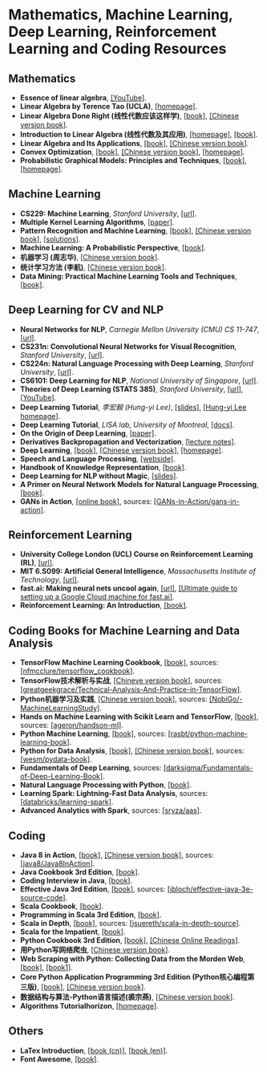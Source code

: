 # Mathematics, Machine Learning, Deep Learning, Reinforcement Learning and Coding Resources

## Mathematics
- **Essence of linear algebra**, [[YouTube]](https://www.youtube.com/playlist?list=PLZHQObOWTQDPD3MizzM2xVFitgF8hE_ab).
- **Linear Algebra by Terence Tao (UCLA)**, [[homepage]](http://www.math.ucla.edu/~tao/resource/general/115a.3.02f/).
- **Linear Algebra Done Right (线性代数应该这样学)**, [[book]](http://148.206.53.84/tesiuami/S_pdfs/Linear%20Algebra%20Done%20Right.pdf), [[Chinese version book]](/Documents/Books/线性代数应该这样学.pdf).
- **Introduction to Linear Algebra (线性代数及其应用)**, [[homepage]](http://math.mit.edu/~gs/linearalgebra/), [[book]](https://github.com/butterluo/btGitDoc/blob/master/algorithm/math/LinearAlgebra/Introduction%20to%20Linear%20Algebra%2C%204th%20edition--Gilbert%20Strang.pdf).
- **Linear Algebra and Its Applications**, [[book]](http://www.math.hcmus.edu.vn/~bxthang/Linear%20algebra%20and%20its%20applications.pdf), [[Chinese version book]](/Documents/Books/线性代数及其应用.pdf).
- **Convex Optimization**, [[book]](https://web.stanford.edu/~boyd/cvxbook/bv_cvxbook.pdf), [[Chinese version book]](https://github.com/stonycat/some-books-and-note/blob/master/Math/凸优化理论%20清华大学出版社%20王书宁许窒黄晓霖译%20Stephen%20Boyd%20Lieven%20Vandenbergt原著%202013%20年l%20月第1%20版.pdf), [[homepage]](https://web.stanford.edu/~boyd/cvxbook/).
- **Probabilistic Graphical Models: Principles and Techniques**, [[book]](/Documents/Books/Probabilistic%20Graphical%20Models%20-%20Principles%20and%20Techniques.pdf), [[homepage]](https://cs.stanford.edu/~ermon/cs228/index.html).

## Machine Learning
- **CS229: Machine Learning**, _Stanford University_, [[url]](http://cs229.stanford.edu).
- **Multiple Kernel Learning Algorithms**, [[paper]](http://jmlr.csail.mit.edu/papers/volume12/gonen11a/gonen11a.pdf).
- **Pattern Recognition and Machine Learning**, [[book]](http://users.isr.ist.utl.pt/~wurmd/Livros/school/Bishop%20-%20Pattern%20Recognition%20And%20Machine%20Learning%20-%20Springer%20%202006.pdf), [[Chinese version book]](https://github.com/wwkenwong/book/blob/master/PRML中文版_模式识别与机器学习.pdf), [[solutions]](https://www.microsoft.com/en-us/research/wp-content/uploads/2016/05/prml-web-sol-2009-09-08.pdf).
- **Machine Learning: A Probabilistic Perspective**, [[book]](http://liuchengxu.org/books/src/Theory/Machine-Learning-A-Probabilistic-Perspective.pdf).
- **机器学习 (周志华)**, [[Chinese version book]](/Documents/Books/机器学习.pdf).
- **统计学习方法 (李航)**, [[Chinese version book]](http://ddl.escience.cn/f/Iwn0).
- **Data Mining: Practical Machine Learning Tools and Techniques**, [[book]](https://www.wi.hs-wismar.de/~cleve/vorl/projects/dm/ss13/HierarClustern/Literatur/WittenFrank-DM-3rd.pdf).

## Deep Learning for CV and NLP
- **Neural Networks for NLP**, _Carnegie Mellon University (CMU) CS 11-747_, [[url]](http://phontron.com/class/nn4nlp2019/).
- **CS231n: Convolutional Neural Networks for Visual Recognition**, _Stanford University_, [[url]](http://cs231n.stanford.edu).
- **CS224n: Natural Language Processing with Deep Learning**, _Stanford University_, [[url]](http://web.stanford.edu/class/cs224n/).
- **CS6101: Deep Learning for NLP**, _National University of Singapore_, [[url]](https://www.comp.nus.edu.sg/~kanmy/courses/6101_1810/).
- **Theories of Deep Learning (STATS 385)**, _Stanford University_, [[url]](https://stats385.github.io/readings), [[YouTube]](https://www.youtube.com/playlist?list=PLL20C1i47eFCf9JNw1Ed1seBiIPltf5U0).
- **Deep Learning Tutorial**, _李宏毅 (Hung-yi Lee)_, [[slides]](http://speech.ee.ntu.edu.tw/~tlkagk/slide/Deep%20Learning%20Tutorial%20Complete%20(v3)), [[Hung-yi Lee homepage]](http://speech.ee.ntu.edu.tw/~tlkagk/index.html).
- **Deep Learning Tutorial**, _LISA lab, University of Montreal_, [[docs]](http://deeplearning.net/tutorial/deeplearning.pdf).
- **On the Origin of Deep Learning**, [[paper]](https://arxiv.org/pdf/1702.07800.pdf).
- **Derivatives Backpropagation and Vectorization**, [[lecture notes]](http://cs231n.stanford.edu/handouts/derivatives.pdf).
- **Deep Learning**, [[book]](https://github.com/janishar/mit-deep-learning-book-pdf/blob/master/complete-book-pdf/deeplearningbook.pdf), [[Chinese version book]](https://github.com/exacity/deeplearningbook-chinese), [[homepage]](http://www.deeplearningbook.org).
- **Speech and Language Processing**, [[webside]](https://web.stanford.edu/~jurafsky/slp3/).
- **Handbook of Knowledge Representation**, [[book]](https://dai.fmph.uniba.sk/~sefranek/kri/handbook/handbook_of_kr.pdf).
- **Deep Learning for NLP without Magic**, [[slides]](https://nlp.stanford.edu/courses/NAACL2013/NAACL2013-Socher-Manning-DeepLearning.pdf).
- **A Primer on Neural Network Models for Natural Language Processing**, [[book]](https://u.cs.biu.ac.il/~yogo/nnlp.pdf).
- **GANs in Action**, [[online book]](https://www.manning.com/books/gans-in-action), sources: [[GANs-in-Action/gans-in-action]](https://github.com/GANs-in-Action/gans-in-action).

## Reinforcement Learning
- **University College London (UCL) Course on Reinforcement Learning (RL)**, [[url]](http://www0.cs.ucl.ac.uk/staff/d.silver/web/Teaching.html).
- **MIT 6.S099: Artificial General Intelligence**, _Massachusetts Institute of Technology_, [[url]](https://agi.mit.edu).
- **fast.ai: Making neural nets uncool again**, [[url]](http://www.fast.ai/), [[Ultimate guide to setting up a Google Cloud machine for fast.ai]](https://medium.com/@howkhang/ultimate-guide-to-setting-up-a-google-cloud-machine-for-fast-ai-version-2-f374208be43).
- **Reinforcement Learning: An Introduction**, [[book]](https://web.stanford.edu/class/psych209/Readings/SuttonBartoIPRLBook2ndEd.pdf).

## Coding Books for Machine Learning and Data Analysis
- **TensorFlow Machine Learning Cookbook**, [[book]](https://github.com/arpitjindal97/technology_books/blob/master/Machine-Learning/TensorFlow-Machine-Learning-Cookbook.pdf), sources: [[nfmcclure/tensorflow_cookbook]](https://github.com/nfmcclure/tensorflow_cookbook).
- **TensorFlow技术解析与实战**, [[Chineve version book]](https://github.com/Azure-Sky-L/TensorFlow-MNIST-/blob/master/TensorFlow技术解析与实战.李嘉璇.2017.pdf), sources: [[greatgeekgrace/Technical-Analysis-And-Practice-in-TensorFlow]](https://github.com/greatgeekgrace/Technical-Analysis-And-Practice-in-TensorFlow).
- **Python机器学习及实践**, [[Chinese version book]](https://github.com/LSayhi/book-paper-note/blob/master/Python机器学习及实践_从零开始通往KAGGLE竞赛之路.pdf), sources: [[NobiGo/-MachineLearningStudy]](https://github.com/NobiGo/-MachineLearningStudy).
- **Hands on Machine Learning with Scikit Learn and TensorFlow**, [[book]](http://index-of.es/Varios-2/Hands%20on%20Machine%20Learning%20with%20Scikit%20Learn%20and%20Tensorflow.pdf), sources: [[ageron/handson-ml]](https://github.com/ageron/handson-ml).
- **Python Machine Learning**, [[book]](http://liuchengxu.org/books/src/Machine%20Learning/Python-Machine-Learning.pdf), sources: [[rasbt/python-machine-learning-book]](https://github.com/rasbt/python-machine-learning-book).
- **Python for Data Analysis**, [[book]](http://bedford-computing.co.uk/learning/wp-content/uploads/2015/10/Python-for-Data-Analysis.pdf), [[Chinese version book]](http://zhidao.lehef.com/0-Libs/pdf.js/web/viewer.html?file=http://zhidao.lehef.com%2F7-JiSuanJi%2Fpython%2F%25E5%2588%25A9%25E7%2594%25A8Python%25E8%25BF%259B%25E8%25A1%258C%25E6%2595%25B0%25E6%258D%25AE%25E5%2588%2586%25E6%259E%2590%28Python%2520For%2520Data%2520Analysis%25E4%25B8%25AD%25E6%2596%2587%25E7%2589%2588%29.pdf), sources: [[wesm/pydata-book]](https://github.com/wesm/pydata-book).
- **Fundamentals of Deep Learning**, sources: [[darksigma/Fundamentals-of-Deep-Learning-Book]](https://github.com/darksigma/Fundamentals-of-Deep-Learning-Book).
- **Natural Language Processing with Python**, [[book]](https://github.com/shivamms/books/blob/master/nlp/Natural%20Language%20Processing%20with%20Python.pdf).
- **Learning Spark: Lightning-Fast Data Analysis**, sources: [[databricks/learning-spark]](https://github.com/databricks/learning-spark).
- **Advanced Analytics with Spark**, sources: [[sryza/aas]](https://github.com/sryza/aas).

## Coding
- **Java 8 in Action**, [[book]](https://github.com/abhijit838/ebooks/blob/master/Java-8-in-Action-Lambdas-Streams-Raoul-Gabriel-Urma%28www-ebook-dl-com%29%28www.ebook-dl.com%29.pdf), [[Chinese version book]](https://github.com/songhuiqing/book/blob/master/Java%208实战.pdf), sources: [[java8/Java8InAction]](https://github.com/java8/Java8InAction).
- **Java Cookbook 3rd Edition**, [[book]](https://repo.zenk-security.com/Programmation/Java_Cookbook.pdf).
- **Coding Interview in Java**, [[book]](https://www.programcreek.com/wp-content/uploads/2012/11/coding-interview-6.pdf).
- **Effective Java 3rd Edition**, [[book]](https://github.com/GianfrancoMS/Books/blob/master/Java/Effective%20Java%20%283rd%20Edition%29.pdf), sources: [[jbloch/effective-java-3e-source-code]](https://github.com/jbloch/effective-java-3e-source-code).
- **Scala Cookbook**, [[book]](http://www.bigdataanalyst.in/wp-content/uploads/2015/07/Scala-Cookbook.pdf).
- **Programming in Scala 3rd Edition**, [[book]](http://ccfit.nsu.ru/~den/Scala/programming_in_scala_2nd.pdf).
- **Scala in Depth**, [[book]](https://inbravo.github.io/docs/refer/scala-in-depth.pdf), sources: [[jsuereth/scala-in-depth-source]](https://github.com/jsuereth/scala-in-depth-source).
- **Scala for the Impatient**, [[book]](http://ptgmedia.pearsoncmg.com/images/9780321774095/samplepages/0321774094.pdf).
- **Python Cookbook 3rd Edition**, [[book]](https://d.cxcore.net/Python/Python_Cookbook_3rd_Edition.pdf), [[Chinese Online Readings]](http://python3-cookbook.readthedocs.io/zh_CN/latest/index.html).
- **用Python写网络爬虫**, [[Chinese version book]](http://sufuq.com/books/python/用Python写网络爬虫.pdf).
- **Web Scraping with Python: Collecting Data from the Morden Web**, [[book]](https://yanfei.site/docs/dpsa/references/PyWebScrapingBook.pdf), [[book1]](http://index-of.es/Varios/Ryan%20Mitchell-Web%20Scraping%20with%20Python_%20Collecting%20Data%20from%20the%20Modern%20Web-O%27Reilly%20Media%20%282015%29.pdf).
- **Core Python Application Programming 3rd Edition (Python核心编程第三版)**, [[book]](http://ptgmedia.pearsoncmg.com/images/9780132678209/samplepages/0132678209.pdf), [[Chinese version book]](https://github.com/skymyyang/dzbook/blob/master/Python核心编程第三版中文版.pdf).
- **数据结构与算法-Python语言描述(裘宗燕)**, [[Chinese version book]](https://github.com/zjutjsj1004/python/blob/master/book/数据结构与算法%20Python语言描述_s13946445-裘宗燕.pdf).
- **Algorithms Tutorialhorizon**, [[homepage]](https://algorithms.tutorialhorizon.com).

## Others
- **LaTex Introduction**, [[book (cn)]](/Documents/Others/LaTex%20Intro.pdf), [[book (en)]](/Documents/Others/LaTex%20Intro%20EN.pdf).
- **Font Awesome**, [[book]](/Documents/Others/FontAwesome.pdf).
